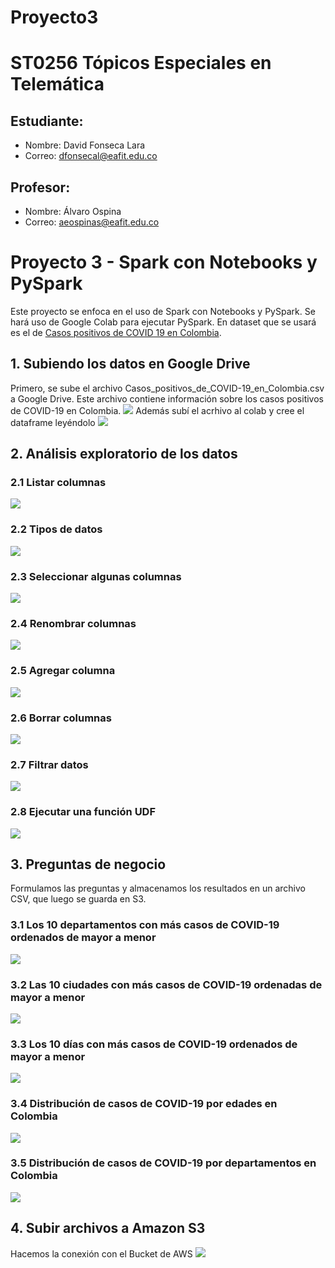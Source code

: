 # Proyecto3
# ST0256 Tópicos Especiales en Telemática

## Estudiante:
- Nombre: David Fonseca Lara
- Correo: dfonsecal@eafit.edu.co

## Profesor:
- Nombre: Álvaro Ospina
- Correo: aeospinas@eafit.edu.co

# Proyecto 3 - Spark con Notebooks y PySpark
Este proyecto se enfoca en el uso de Spark con Notebooks y PySpark. Se hará uso de Google Colab para ejecutar PySpark.
En dataset que se usará es el de [Casos positivos de COVID 19 en Colombia](https://www.datos.gov.co/api/views/gt2j-8ykr/rows.csv?accessType=DOWNLOAD).

## 1. Subiendo los datos en Google Drive
Primero, se sube el archivo Casos_positivos_de_COVID-19_en_Colombia.csv a Google Drive. Este archivo contiene información sobre los casos positivos de COVID-19 en Colombia.
![](./Images/ArchivoDrive.png)
Además subí el acrhivo al colab y cree el dataframe leyéndolo
![](./Images/ArchivoyDF.png)

## 2. Análisis exploratorio de los datos
### 2.1 Listar columnas
![](./Images/2-1.png)

### 2.2 Tipos de datos
![](./Images/2-2.png)

### 2.3 Seleccionar algunas columnas
![](./Images/2-3.png)

### 2.4 Renombrar columnas
![](./Images/2-4.png)

### 2.5 Agregar columna
![](./Images/2-5.png)

### 2.6 Borrar columnas
![](./Images/2-6.png)

### 2.7 Filtrar datos
![](./Images/2-7.png)

### 2.8 Ejecutar una función UDF
![](./Images/2-8.png)

## 3. Preguntas de negocio
Formulamos las preguntas y almacenamos los resultados en un archivo CSV, que luego se guarda en S3.

### 3.1 Los 10 departamentos con más casos de COVID-19 ordenados de mayor a menor
![](./Images/3-1.png)

### 3.2 Las 10 ciudades con más casos de COVID-19 ordenadas de mayor a menor
![](./Images/3-2.png)

### 3.3 Los 10 días con más casos de COVID-19 ordenados de mayor a menor
![](./Images/3-3.png)

### 3.4 Distribución de casos de COVID-19 por edades en Colombia
![](./Images/3-4.png)

### 3.5 Distribución de casos de COVID-19 por departamentos en Colombia
![](./Images/3-5.png)

## 4. Subir archivos a Amazon S3
Hacemos la conexión con el Bucket de AWS
![](./Images/ConexionBucket.png)
